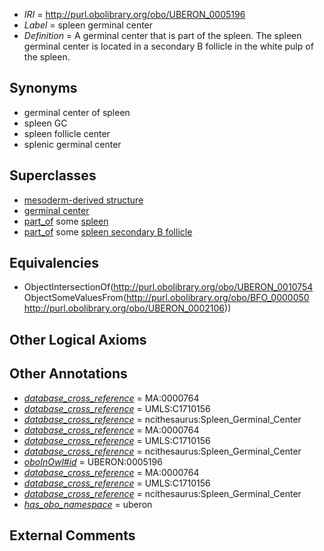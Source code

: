  * *IRI* = http://purl.obolibrary.org/obo/UBERON_0005196
 * *Label* = spleen germinal center
 * *Definition* = A germinal center that is part of the spleen. The spleen germinal center is located in a secondary B follicle in the white pulp of the spleen.

## Synonyms

 * germinal center of spleen
 * spleen GC
 * spleen follicle center
 * splenic germinal center

## Superclasses

 * [mesoderm-derived structure](../../UBERON/20/UBERON_0004120.md)
 * [germinal center](../../UBERON/54/UBERON_0010754.md)
 * [part_of](../../BFO/50/BFO_0000050.md) some [spleen](../../UBERON/06/UBERON_0002106.md)
 * [part_of](../../BFO/50/BFO_0000050.md) some [spleen secondary B follicle](../../UBERON/42/UBERON_0004042.md)

## Equivalencies

 * ObjectIntersectionOf(<http://purl.obolibrary.org/obo/UBERON_0010754> ObjectSomeValuesFrom(<http://purl.obolibrary.org/obo/BFO_0000050> <http://purl.obolibrary.org/obo/UBERON_0002106>))

## Other Logical Axioms


## Other Annotations

 * *[database_cross_reference](../../ef/oboInOwl#hasDbXref.md)* = MA:0000764
 * *[database_cross_reference](../../ef/oboInOwl#hasDbXref.md)* = UMLS:C1710156
 * *[database_cross_reference](../../ef/oboInOwl#hasDbXref.md)* = ncithesaurus:Spleen_Germinal_Center
 * *[database_cross_reference](../../ef/oboInOwl#hasDbXref.md)* = MA:0000764
 * *[database_cross_reference](../../ef/oboInOwl#hasDbXref.md)* = UMLS:C1710156
 * *[database_cross_reference](../../ef/oboInOwl#hasDbXref.md)* = ncithesaurus:Spleen_Germinal_Center
 * *[oboInOwl#id](../../id/oboInOwl#id.md)* = UBERON:0005196
 * *[database_cross_reference](../../ef/oboInOwl#hasDbXref.md)* = MA:0000764
 * *[database_cross_reference](../../ef/oboInOwl#hasDbXref.md)* = UMLS:C1710156
 * *[database_cross_reference](../../ef/oboInOwl#hasDbXref.md)* = ncithesaurus:Spleen_Germinal_Center
 * *[has_obo_namespace](../../ce/oboInOwl#hasOBONamespace.md)* = uberon

## External Comments

